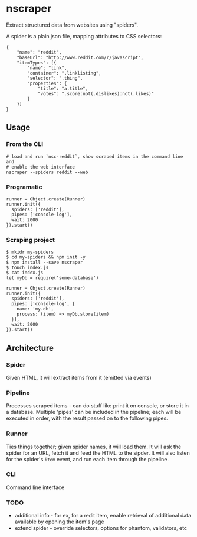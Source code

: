 # nscraper

Extract structured data from websites using "spiders".

A spider is a plain json file, mapping attributes to CSS selectors:

```
{
    "name": "reddit",
    "baseUrl": "http://www.reddit.com/r/javascript",
    "itemTypes": [{
        "name": "link",
        "container": ".linklisting",
        "selector": ".thing",
        "properties": {
            "title": "a.title",
            "votes": ".score:not(.dislikes):not(.likes)"
        }
    }]
}
```

## Usage

### From the CLI
```
# load and run `nsc-reddit`, show scraped items in the command line and
# enable the web interface
nscraper --spiders reddit --web 
```

### Programatic
```
runner = Object.create(Runner)
runner.init({
  spiders: ['reddit'],
  pipes: ['console-log'],
  wait: 2000
}).start()
```

### Scraping project
```
$ mkidr my-spiders
$ cd my-spiders && npm init -y
$ npm install --save nscraper
$ touch index.js
$ cat index.js
let myDb = require('some-database')

runner = Object.create(Runner)
runner.init({
  spiders: ['reddit'],
  pipes: ['console-log', {
    name: 'my-db',
    process: (item) => myDb.store(item)
  }],
  wait: 2000
}).start()
```

## Architecture

### Spider
Given HTML, it will extract items from it (emitted via events)

### Pipeline
Processes scraped items - can do stuff like print it on console, or store it in a
database. Multiple 'pipes' can be included in the pipeline; each will be
executed in order, with the result passed on to the following pipes.

### Runner
Ties things together; given spider names, it will load them. It will ask the
spider for an URL, fetch it and feed the HTML to the sipder. It will also listen
for the spider's `item` event, and run each item through the pipeline.

### CLI
Command line interface

### TODO
- additional info - for ex, for a redit item, enable retrieval of additional
  data available by opening the item's page
- extend spider - override selectors, options for phantom, validators, etc
